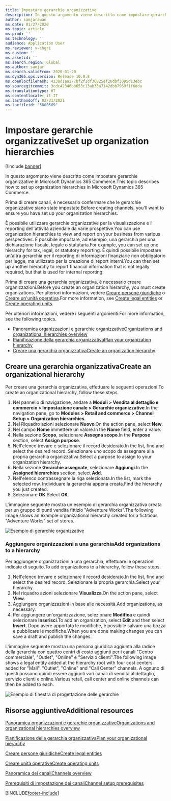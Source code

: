 ```yaml
---
title: Impostare gerarchie organizzative
description: In questo argomento viene descritto come impostare gerarchie organizzative in Microsoft Dynamics 365 Commerce.
author: samjarawan
ms.date: 01/27/2020
ms.topic: article
ms.prod: ''
ms.technology: ''
audience: Application User
ms.reviewer: v-chgri
ms.custom: ''
ms.assetid: ''
ms.search.region: Global
ms.author: samjar
ms.search.validFrom: 2020-01-20
ms.dyn365.ops.version: Release 10.0.8
ms.openlocfilehash: 4238d1aa277bf2f1df30825ef20dbf3095d13ebc
ms.sourcegitcommit: 3cdc42346bb653c13ab33a7142dbb7969f1f6dda
ms.translationtype: HT
ms.contentlocale: it-IT
ms.lasthandoff: 03/31/2021
ms.locfileid: "5800569"
---
```

# <a name="set-up-organization-hierarchies"></a><span data-ttu-id="a0794-103">Impostare gerarchie organizzative</span><span class="sxs-lookup"><span data-stu-id="a0794-103">Set up organization hierarchies</span></span>

[!include [banner](includes/banner.md)]

<span data-ttu-id="a0794-104">In questo argomento viene descritto come impostare gerarchie organizzative in Microsoft Dynamics 365 Commerce.</span><span class="sxs-lookup"><span data-stu-id="a0794-104">This topic describes how to set up organization hierarchies in Microsoft Dynamics 365 Commerce.</span></span>

<span data-ttu-id="a0794-105">Prima di creare canali, è necessario confermare che le gerarchie organizzative siano state impostate.</span><span class="sxs-lookup"><span data-stu-id="a0794-105">Before creating channels, you'll want to ensure you have set up your organization hierarchies.</span></span>

<span data-ttu-id="a0794-106">È possibile utilizzare gerarchie organizzative per la visualizzazione e il reporting dell'attività aziendale da varie prospettive.</span><span class="sxs-lookup"><span data-stu-id="a0794-106">You can use organization hierarchies to view and report on your business from various perspectives.</span></span> <span data-ttu-id="a0794-107">È possibile impostare, ad esempio, una gerarchia per una dichiarazione fiscale, legale o statutaria.</span><span class="sxs-lookup"><span data-stu-id="a0794-107">For example, you can set up one hierarchy for tax, legal, or statutory reporting.</span></span> <span data-ttu-id="a0794-108">È quindi possibile impostare un'altra gerarchia per il reporting di informazioni finanziarie non obbligatorio per legge, ma utilizzato per la creazione di report interni.</span><span class="sxs-lookup"><span data-stu-id="a0794-108">You can then set up another hierarchy to report financial information that is not legally required, but that is used for internal reporting.</span></span>

<span data-ttu-id="a0794-109">Prima di creare una gerarchia organizzativa, è necessario creare organizzazioni.</span><span class="sxs-lookup"><span data-stu-id="a0794-109">Before you create an organization hierarchy, you must create organizations.</span></span> <span data-ttu-id="a0794-110">Per ulteriori informazioni, vedere [Creare persone giuridiche](channels-legal-entities.md) o [Creare un'unità operativa](../fin-ops-core/fin-ops/organization-administration/tasks/create-operating-unit.md?toc=/dynamics365/commerce/toc.json).</span><span class="sxs-lookup"><span data-stu-id="a0794-110">For more information, see [Create legal entities](channels-legal-entities.md) or [Create operating units](../fin-ops-core/fin-ops/organization-administration/tasks/create-operating-unit.md?toc=/dynamics365/commerce/toc.json).</span></span>


<span data-ttu-id="a0794-111">Per ulteriori informazioni, vedere i seguenti argomenti:</span><span class="sxs-lookup"><span data-stu-id="a0794-111">For more information, see the following topics.</span></span>
- [<span data-ttu-id="a0794-112">Panoramica organizzazioni e gerarchie organizzative</span><span class="sxs-lookup"><span data-stu-id="a0794-112">Organizations and organizational hierarchies overview</span></span>](../fin-ops-core/fin-ops/organization-administration/organizations-organizational-hierarchies.md?toc=/dynamics365/commerce/toc.json)
- [<span data-ttu-id="a0794-113">Pianificazione della gerarchia organizzativa</span><span class="sxs-lookup"><span data-stu-id="a0794-113">Plan your organization hierarchy</span></span>](../fin-ops-core/fin-ops/organization-administration/plan-organizational-hierarchy.md?toc=/dynamics365/commerce/toc.json)
- [<span data-ttu-id="a0794-114">Creare una gerarchia organizzativa</span><span class="sxs-lookup"><span data-stu-id="a0794-114">Create an organization hierarchy</span></span>](../fin-ops-core/fin-ops/organization-administration/tasks/create-organization-hierarchy.md?toc=/dynamics365/commerce/toc.json)

## <a name="create-an-organizational-hierarchy"></a><span data-ttu-id="a0794-115">Creare una gerarchia organizzativa</span><span class="sxs-lookup"><span data-stu-id="a0794-115">Create an organizational hierarchy</span></span>

<span data-ttu-id="a0794-116">Per creare una gerarchia organizzativa, effettuare le seguenti operazioni.</span><span class="sxs-lookup"><span data-stu-id="a0794-116">To create an organizational hierarchy, follow these steps.</span></span>

1. <span data-ttu-id="a0794-117">Nel pannello di navigazione, andare a **Moduli \> Vendita al dettaglio e commercio \> Impostazione canale \> Gerarchie organizzative**.</span><span class="sxs-lookup"><span data-stu-id="a0794-117">In the navigation pane, go to **Modules \> Retail and commerce \> Channel Setup \> Organization hierarchies**.</span></span>
1. <span data-ttu-id="a0794-118">Nel Riquadro azioni selezionare **Nuovo**.</span><span class="sxs-lookup"><span data-stu-id="a0794-118">On the action pane, select **New**.</span></span>
1. <span data-ttu-id="a0794-119">Nel campo **Nome** immettere un valore.</span><span class="sxs-lookup"><span data-stu-id="a0794-119">In the **Name** field, enter a value.</span></span>
1. <span data-ttu-id="a0794-120">Nella sezione **Scopo**, selezionare **Assegna scopo**.</span><span class="sxs-lookup"><span data-stu-id="a0794-120">In the **Purpose** section, select **Assign purpose**.</span></span>
1. <span data-ttu-id="a0794-121">Nell'elenco trovare e selezionare il record desiderato.</span><span class="sxs-lookup"><span data-stu-id="a0794-121">In the list, find and select the desired record.</span></span> <span data-ttu-id="a0794-122">Selezionare uno scopo da assegnare alla propria gerarchia organizzativa.</span><span class="sxs-lookup"><span data-stu-id="a0794-122">Select a purpose to assign to your organization hierarchy.</span></span>
1. <span data-ttu-id="a0794-123">Nella sezione **Gerarchie assegnate**, selezionare **Aggiungi**.</span><span class="sxs-lookup"><span data-stu-id="a0794-123">In the **Assigned hierarchies** section, select **Add**.</span></span>
1. <span data-ttu-id="a0794-124">Nell'elenco contrassegnare la riga selezionata.</span><span class="sxs-lookup"><span data-stu-id="a0794-124">In the list, mark the selected row.</span></span> <span data-ttu-id="a0794-125">Individuare la gerarchia appena creata.</span><span class="sxs-lookup"><span data-stu-id="a0794-125">Find the hierarchy you just created.</span></span>
1. <span data-ttu-id="a0794-126">Selezionare **OK**.</span><span class="sxs-lookup"><span data-stu-id="a0794-126">Select **OK**.</span></span>

<span data-ttu-id="a0794-127">L'immagine seguente mostra un esempio di gerarchia organizzativa creata per un gruppo di punti vendita fittizio "Adventure Works".</span><span class="sxs-lookup"><span data-stu-id="a0794-127">The following image shows an example organizational hierarchy created for a fictitious "Adventure Works" set of stores.</span></span>

![Esempio di gerarchie organizzative](media/organizational-hierarchies.png)

### <a name="add-organizations-to-a-hierarchy"></a><span data-ttu-id="a0794-129">Aggiungere organizzazioni a una gerarchia</span><span class="sxs-lookup"><span data-stu-id="a0794-129">Add organizations to a hierarchy</span></span>

<span data-ttu-id="a0794-130">Per aggiungere organizzazioni a una gerarchia, effettuare le operazioni indicate di seguito.</span><span class="sxs-lookup"><span data-stu-id="a0794-130">To add organizations to a hierarchy, follow these steps.</span></span>

1. <span data-ttu-id="a0794-131">Nell'elenco trovare e selezionare il record desiderato.</span><span class="sxs-lookup"><span data-stu-id="a0794-131">In the list, find and select the desired record.</span></span> <span data-ttu-id="a0794-132">Selezionare la propria gerarchia.</span><span class="sxs-lookup"><span data-stu-id="a0794-132">Select your hierarchy.</span></span>
1. <span data-ttu-id="a0794-133">Nel riquadro azioni selezionare **Visualizza**.</span><span class="sxs-lookup"><span data-stu-id="a0794-133">On the action pane, select **View**.</span></span>
1. <span data-ttu-id="a0794-134">Aggiungere organizzazioni in base alle necessità.</span><span class="sxs-lookup"><span data-stu-id="a0794-134">Add organizations, as necessary.</span></span>
1. <span data-ttu-id="a0794-135">Per aggiungere un'organizzazione, selezionare **Modifica** e quindi selezionare **Inserisci**.</span><span class="sxs-lookup"><span data-stu-id="a0794-135">To add an organization, select **Edit** and then select **Insert**.</span></span> <span data-ttu-id="a0794-136">Dopo avere apportato le modifiche, è possibile salvare una bozza e pubblicare le modifiche.</span><span class="sxs-lookup"><span data-stu-id="a0794-136">When you are done making changes you can save a draft and publish the changes.</span></span>

<span data-ttu-id="a0794-137">L'immagine seguente mostra una persona giuridica aggiunta alla radice della gerarchia con quattro centri di costo aggiunti per i canali "Centro commerciale", "Outlet", "Online" e "Servizio clienti".</span><span class="sxs-lookup"><span data-stu-id="a0794-137">The following image shows a legal entity added at the hierarchy root with four cost centers added for "Mall", "Outlet", "Online" and "Call Center" channels.</span></span> <span data-ttu-id="a0794-138">A ognuno di questi possono quindi essere aggiunti vari canali di vendita al dettaglio, servizio clienti e online.</span><span class="sxs-lookup"><span data-stu-id="a0794-138">Various retail, call center and online channels can then be added to each.</span></span>

![Esempio di finestra di progettazione delle gerarchie](media/hierarchy-designer.png)

## <a name="additional-resources"></a><span data-ttu-id="a0794-140">Risorse aggiuntive</span><span class="sxs-lookup"><span data-stu-id="a0794-140">Additional resources</span></span>

[<span data-ttu-id="a0794-141">Panoramica organizzazioni e gerarchie organizzative</span><span class="sxs-lookup"><span data-stu-id="a0794-141">Organizations and organizational hierarchies overview</span></span>](../fin-ops-core/fin-ops/organization-administration/organizations-organizational-hierarchies.md?toc=/dynamics365/commerce/toc.json)

[<span data-ttu-id="a0794-142">Pianificazione della gerarchia organizzativa</span><span class="sxs-lookup"><span data-stu-id="a0794-142">Plan your organizational hierarchy</span></span>](../fin-ops-core/fin-ops/organization-administration/plan-organizational-hierarchy.md?toc=/dynamics365/commerce/toc.json)

[<span data-ttu-id="a0794-143">Creare persone giuridiche</span><span class="sxs-lookup"><span data-stu-id="a0794-143">Create legal entities</span></span>](channels-legal-entities.md)

[<span data-ttu-id="a0794-144">Creare unità operative</span><span class="sxs-lookup"><span data-stu-id="a0794-144">Create operating units</span></span>](../fin-ops-core/fin-ops/organization-administration/tasks/create-operating-unit.md?toc=/dynamics365/commerce/toc.json)

[<span data-ttu-id="a0794-145">Panoramica dei canali</span><span class="sxs-lookup"><span data-stu-id="a0794-145">Channels overview</span></span>](channels-overview.md)

[<span data-ttu-id="a0794-146">Prerequisiti di impostazione dei canali</span><span class="sxs-lookup"><span data-stu-id="a0794-146">Channel setup prerequisites</span></span>](channels-prerequisites.md)


[!INCLUDE[footer-include](../includes/footer-banner.md)]
